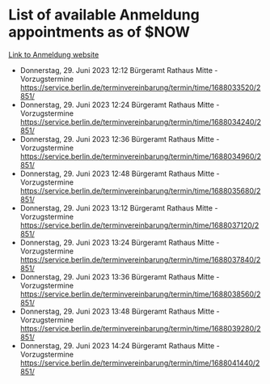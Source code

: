 # List of available Anmeldung appointments as of $NOW
[Link to Anmeldung website](https://service.berlin.de/terminvereinbarung/termin/tag.php?termin=1&anliegen[]=120686&dienstleisterlist=122210,122217,327316,122219,327312,122227,327314,122231,327346,122243,327348,122254,122252,329742,122260,329745,122262,329748,122271,327278,122273,327274,122277,327276,330436,122280,327294,122282,327290,122284,327292,122291,327270,122285,327266,122286,327264,122296,327268,150230,329760,122297,327286,122294,327284,122312,329763,122314,329775,122304,327330,122311,327334,122309,327332,317869,122281,327352,122279,329772,122283,122276,327324,122274,327326,122267,329766,122246,327318,122251,327320,122257,327322,122208,327298,122226,327300&herkunft=http%3A%2F%2Fservice.berlin.de%2Fdienstleistung%2F120686%2F)
- Donnerstag, 29. Juni 2023 12:12 Bürgeramt Rathaus Mitte - Vorzugstermine https://service.berlin.de/terminvereinbarung/termin/time/1688033520/2851/
- Donnerstag, 29. Juni 2023 12:24 Bürgeramt Rathaus Mitte - Vorzugstermine https://service.berlin.de/terminvereinbarung/termin/time/1688034240/2851/
- Donnerstag, 29. Juni 2023 12:36 Bürgeramt Rathaus Mitte - Vorzugstermine https://service.berlin.de/terminvereinbarung/termin/time/1688034960/2851/
- Donnerstag, 29. Juni 2023 12:48 Bürgeramt Rathaus Mitte - Vorzugstermine https://service.berlin.de/terminvereinbarung/termin/time/1688035680/2851/
- Donnerstag, 29. Juni 2023 13:12 Bürgeramt Rathaus Mitte - Vorzugstermine https://service.berlin.de/terminvereinbarung/termin/time/1688037120/2851/
- Donnerstag, 29. Juni 2023 13:24 Bürgeramt Rathaus Mitte - Vorzugstermine https://service.berlin.de/terminvereinbarung/termin/time/1688037840/2851/
- Donnerstag, 29. Juni 2023 13:36 Bürgeramt Rathaus Mitte - Vorzugstermine https://service.berlin.de/terminvereinbarung/termin/time/1688038560/2851/
- Donnerstag, 29. Juni 2023 13:48 Bürgeramt Rathaus Mitte - Vorzugstermine https://service.berlin.de/terminvereinbarung/termin/time/1688039280/2851/
- Donnerstag, 29. Juni 2023 14:24 Bürgeramt Rathaus Mitte - Vorzugstermine https://service.berlin.de/terminvereinbarung/termin/time/1688041440/2851/
